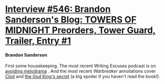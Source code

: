# [Interview #546: Brandon Sanderson's Blog: TOWERS OF MIDNIGHT Preorders, Tower Guard, Trailer, Entry #1](https://www.theoryland.com/intvmain.php?i=546#1)

#### Brandon Sanderson

First some housekeeping. The most recent Writing Excuses podcast is on
[avoiding melodrama](http://www.writingexcuses.com/2010/10/17/)
. And the most recent
*Warbreaker*
annotations cover
[Clod](http://www.brandonsanderson.com/annotation/396/Warbreaker-Chapter-Nineteen)
and
[the God King's secret](http://www.brandonsanderson.com/annotation/397/Warbreaker-Chapter-Twenty)
(a big spoiler if you haven't read the book!).

